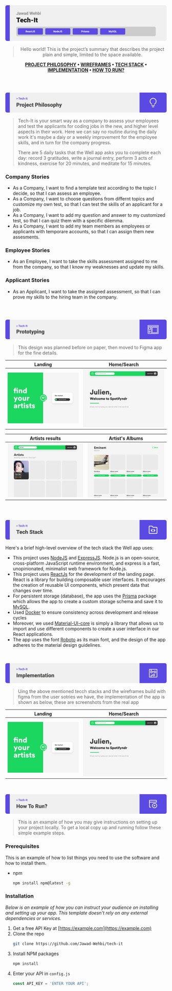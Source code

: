 <img src="./readme/title1.svg"/>

<div align="center">

> Hello world! This is the project’s summary that describes the project plain and simple, limited to the space available. 

**[PROJECT PHILOSOPHY](https://github.com/julescript/well_app#-project-philosophy) • [WIREFRAMES](https://github.com/julescript/well_app#-wireframes) • [TECH STACK](https://github.com/julescript/well_app#-tech-stack) • [IMPLEMENTATION](https://github.com/julescript/well_app#-impplementation) • [HOW TO RUN?](https://github.com/julescript/well_app#-how-to-run)**

</div>

<br><br>


<img src="./readme/title2.svg"/>

> Tech-It is your smart way as a company to assess your employees and test the applicants for coding jobs in the new, and higher level aspects in their work. Here we can say no routine during the daily work it's maybe a daiy or a weekly improvement for the employee skills, and in turn for the company progress. 
> 
> There are 5 daily tasks that the Well app asks you to complete each day: record 3 gratitudes, write a journal entry, perform 3 acts of kindness, exercise for 20 minutes, and meditate for 15 minutes.

### Company Stories

- As a Company, I want to find a template test according to the topic I decide, so that I can assess an employee.
- As a Company, I want to choose questions from differnt topics and customize my own test, so that I can test the skills of an applicant for a job.
- As a Company, I want to add my question and answer to my customized test, so that I can quiz them with a specific dilemma.
- As a Company, I want to add my team members as employees or applicants with temporare accounts, so that I can assign them new assesments.

### Employee Stories

- As an Employee, I want to take the skills assessment assigned to me from the company, so that I know my weaknesses and update my skills.

### Applicant Stories

- As an Applicant, I want to take the assigned assessment, so that I can prove my skills to the hiring team in the company.

<br><br>

<img src="./readme/title3.svg"/>

> This design was planned before on paper, then moved to Figma app for the fine details.
 
| Landing  | Home/Search  |
| -----------------| -----|
| ![Landing](https://github.com/julescript/spotifyndr/blob/master/demo/Landing_Page.jpg) | ![Home/Search](https://github.com/julescript/spotifyndr/blob/master/demo/Search_Page.jpg) |

| Artists results  | Artist's Albums  |
| -----------------| -----|
| ![Artists results](https://github.com/julescript/spotifyndr/blob/master/demo/Artists_Page.jpg) | ![Artist's Albums](https://github.com/julescript/spotifyndr/blob/master/demo/Albums_Page.jpg) |


<br><br>

<img src="./readme/title4.svg"/>

Here's a brief high-level overview of the tech stack the Well app uses:

- This project uses [NodeJS](https://nodejs.org/en/) and [ExpressJS](https://expressjs.com/). Node.js is an open-source, cross-platform JavaScript runtime environment, and express is a fast, unopinionated, minimalist web framework for Node.js.
- This project uses [ReactJs](https://reactjs.org/) for the development of the landing page. React is a library for building composable user interfaces. It encourages the creation of reusable UI components, which present data that changes over time.
- For persistent storage (database), the app uses the [Prisma](https://www.prisma.io/) package which allows the app to create a custom storage schema and save it to [MySQL](https://www.mysql.com/).
- Used [Docker](https://docs.docker.com/get-started/overview/) to ensure consistency across development and release cycles
- Moreover, we used [Material-UI-core](https://www.npmjs.com/package/@material-ui/core) is simply a library that allows us to import and use different components to create a user interface in our React applications.
- The app uses the font [Roboto](https://fonts.google.com/specimen/Roboto) as its main font, and the design of the app adheres to the material design guidelines.


<br><br>
<img src="./readme/title5.svg"/>

> Uing the above mentioned tecch stacks and the wireframes build with figma from the user sotries we have, the implementation of the app is shown as below, these are screenshots from the real app

| Landing  | Home/Search  |
| -----------------| -----|
| ![Landing](https://github.com/julescript/spotifyndr/blob/master/demo/Landing_Page.jpg) | ![Home/Search](https://github.com/julescript/spotifyndr/blob/master/demo/Search_Page.jpg) |


<br><br>
<img src="./readme/title6.svg"/>


> This is an example of how you may give instructions on setting up your project locally.
To get a local copy up and running follow these simple example steps.

### Prerequisites

This is an example of how to list things you need to use the software and how to install them.
* npm
  ```sh
  npm install npm@latest -g
  ```

### Installation

_Below is an example of how you can instruct your audience on installing and setting up your app. This template doesn't rely on any external dependencies or services._

1. Get a free API Key at [https://example.com](https://example.com)
2. Clone the repo
   ```sh
   git clone https://github.com/Jawad-Wehbi/tech-it
   ```
3. Install NPM packages
   ```sh
   npm install
   ```
4. Enter your API in `config.js`
   ```js
   const API_KEY = 'ENTER YOUR API';
   ```


